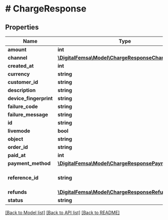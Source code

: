 # # ChargeResponse

## Properties

Name | Type | Description | Notes
------------ | ------------- | ------------- | -------------
**amount** | **int** |  | [optional]
**channel** | [**\DigitalFemsa\Model\ChargeResponseChannel**](ChargeResponseChannel.md) |  | [optional]
**created_at** | **int** |  | [optional]
**currency** | **string** |  | [optional]
**customer_id** | **string** |  | [optional]
**description** | **string** |  | [optional]
**device_fingerprint** | **string** |  | [optional]
**failure_code** | **string** |  | [optional]
**failure_message** | **string** |  | [optional]
**id** | **string** |  | [optional]
**livemode** | **bool** |  | [optional]
**object** | **string** |  | [optional]
**order_id** | **string** |  | [optional]
**paid_at** | **int** |  | [optional]
**payment_method** | [**\DigitalFemsa\Model\ChargeResponsePaymentMethod**](ChargeResponsePaymentMethod.md) |  | [optional]
**reference_id** | **string** | Reference ID of the charge | [optional]
**refunds** | [**\DigitalFemsa\Model\ChargeResponseRefunds**](ChargeResponseRefunds.md) |  | [optional]
**status** | **string** |  | [optional]

[[Back to Model list]](../../README.md#models) [[Back to API list]](../../README.md#endpoints) [[Back to README]](../../README.md)
